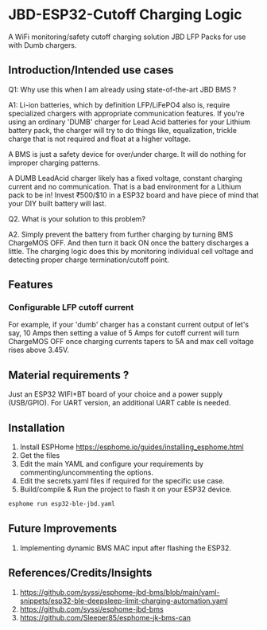 # JBD-ESP32-Cutoff Charging Logic
A WiFi monitoring/safety cutoff charging solution JBD LFP Packs for use with Dumb chargers.

## Introduction/Intended use cases
Q1: Why use this when I am already using state-of-the-art JBD BMS ?

A1: Li-ion batteries, which by definition LFP/LiFePO4 also is, require specialized chargers with appropriate communication features.
If you're using an ordinary 'DUMB' charger for Lead Acid batteries for your Lithium battery pack, the charger will try to do things
like, equalization, trickle charge that is not required and float at a higher voltage.

A BMS is just a safety device for over/under charge. It will do nothing for improper charging patterns.

A DUMB LeadAcid charger likely has a fixed voltage, constant charging current and no communication.
That is a bad environment for a Lithium pack to be in!
Invest ₹500/$10 in a ESP32 board and have piece of mind that your DIY built battery will last.

Q2. What is your solution to this problem?

A2. Simply prevent the battery from further charging by turning BMS ChargeMOS OFF. And then turn it back ON once the battery discharges a little.
The charging logic does this by monitoring individual cell voltage and detecting proper charge termination/cutoff point.

## Features
### Configurable LFP cutoff current
For example, if your 'dumb' charger has a constant current output of let's say, 10 Amps
then setting a value of 5 Amps for cutoff current will turn ChargeMOS OFF once charging currents tapers to 5A
and max cell voltage rises above 3.45V.

## Material requirements ?

Just an ESP32 WIFI+BT board of your choice and a power supply (USB/GPIO).
For UART version, an additional UART cable is needed.

## Installation
1. Install ESPHome https://esphome.io/guides/installing_esphome.html
2. Get the files
3. Edit the main YAML and configure your requirements by commenting/uncommenting the options.
4. Edit the secrets.yaml files if required for the specific use case.
6. Build/compile & Run the project to flash it on your ESP32 device.

```bash
esphome run esp32-ble-jbd.yaml
```

## Future Improvements
1. Implementing dynamic BMS MAC input after flashing the ESP32.

## References/Credits/Insights
1. https://github.com/syssi/esphome-jbd-bms/blob/main/yaml-snippets/esp32-ble-deepsleep-limit-charging-automation.yaml
2. https://github.com/syssi/esphome-jbd-bms
3. https://github.com/Sleeper85/esphome-jk-bms-can
